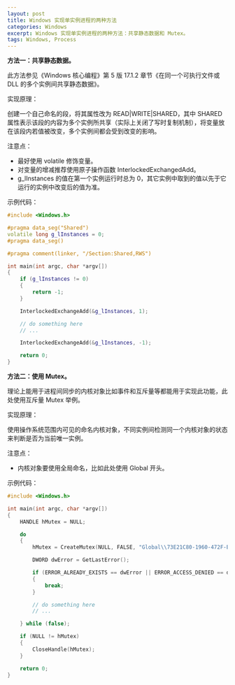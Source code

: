 ```yaml
---
layout: post
title: Windows 实现单实例进程的两种方法
categories: Windows
excerpt: Windows 实现单实例进程的两种方法：共享静态数据和 Mutex。
tags: Windows, Process
---
```


**方法一：共享静态数据。**

此方法参见《Windows 核心编程》第 5 版 17.1.2 章节《在同一个可执行文件或 DLL 的多个实例间共享静态数据》。

实现原理：

创建一个自己命名的段，将其属性改为 READ\|WRITE\|SHARED，其中 SHARED 属性表示该段的内容为多个实例所共享（实际上关闭了写时复制机制），将变量放在该段内若值被改变，多个实例间都会受到改变的影响。

注意点：

* 最好使用 volatile 修饰变量。
* 对变量的增减推荐使用原子操作函数 InterlockedExchangedAdd。
* g\_lInstances 的值在第一个实例运行时总为 0，其它实例中取到的值以先于它运行的实例中改变后的值为准。

示例代码：

```cpp
#include <Windows.h>

#pragma data_seg("Shared")
volatile long g_lInstances = 0;
#pragma data_seg()

#pragma comment(linker, "/Section:Shared,RWS")

int main(int argc, char *argv[])
{
    if (g_lInstances != 0)
    {
        return -1;
    }

    InterlockedExchangeAdd(&g_lInstances, 1);

    // do something here
    // ...

    InterlockedExchangeAdd(&g_lInstances, -1);

    return 0;
}
```

**方法二：使用 Mutex。**

理论上能用于进程间同步的内核对象比如事件和互斥量等都能用于实现此功能，此处使用互斥量 Mutex 举例。

实现原理：

使用操作系统范围内可见的命名内核对象，不同实例间检测同一个内核对象的状态来判断是否为当前唯一实例。

注意点：

* 内核对象要使用全局命名，比如此处使用 Global 开头。

示例代码：

```cpp
#include <Windows.h>

int main(int argc, char *argv[])
{
    HANDLE hMutex = NULL;

    do
    {
        hMutex = CreateMutex(NULL, FALSE, "Global\\73E21C80-1960-472F-BF0B-3EE7CC7AF17E");

        DWORD dwError = GetLastError();

        if (ERROR_ALREADY_EXISTS == dwError || ERROR_ACCESS_DENIED == dwError)
        {
            break;
        }

        // do something here
        // ...

    } while (false);

    if (NULL != hMutex)
    {
        CloseHandle(hMutex);
    }

    return 0;
}
```
